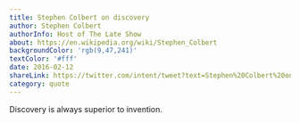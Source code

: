 ```yaml
---
title: Stephen Colbert on discovery
author: Stephen Colbert
authorInfo: Host of The Late Show
about: https://en.wikipedia.org/wiki/Stephen_Colbert
backgroundColor: 'rgb(9,47,241)'
textColor: '#fff'
date: 2016-02-12
shareLink: https://twitter.com/intent/tweet?text=Stephen%20Colbert%20on%20the%20thrill%20of%20discovery%20pic.twitter.com/sYs1caaBJU
category: quote
---
```


Discovery is always superior&nbsp;to&nbsp;invention.